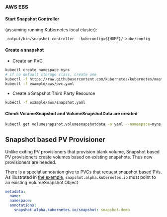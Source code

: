 ### AWS EBS

#### Start Snapshot Controller 

(assuming running Kubernetes local cluster):
```
_output/bin/snapshot-controller  -kubeconfig=${HOME}/.kube/config
```

####  Create a snapshot
 * Create an PVC
```bash
kubectl create namespace myns
# if no default storage class, create one
kubectl -f https://raw.githubusercontent.com/kubernetes/kubernetes/master/examples/persistent-volume-provisioning/aws-ebs.yaml
kubectl -f example/aws/pvc.yaml
```
 * Create a Snapshot Third Party Resource 
```bash
kubectl -f example/aws/snapshot.yaml
```

#### Check VolumeSnapshot and VolumeSnapshotData are created

```bash
kubectl get volumesnapshot,volumesnapshotdata -o yaml --namespace=myns
```

## Snapshot based PV Provisioner

Unlike exiting PV provisioners that provision blank volume, Snapshot based PV provisioners create volumes based on existing snapshots. Thus new provisioners are needed.

There is a special annotation give to PVCs that request snapshot based PVs. As illustrated in [the example](examples/aws/claim.yaml), `snapshot.alpha.kubernetes.io` must point to an existing VolumeSnapshot Object
```yaml
metadata:
  name: 
  namespace: 
  annotations:
    snapshot.alpha.kubernetes.io/snapshot: snapshot-demo
```
